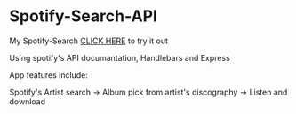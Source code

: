 # Spotify-Search-API

My Spotify-Search <a href="https://search-with-spotify.herokuapp.com/" target="_blank">CLICK HERE</a> to try it out



Using spotify's API documantation, Handlebars and Express

App features include: 

Spotify's Artist search -> Album pick from artist's discography -> Listen and download

